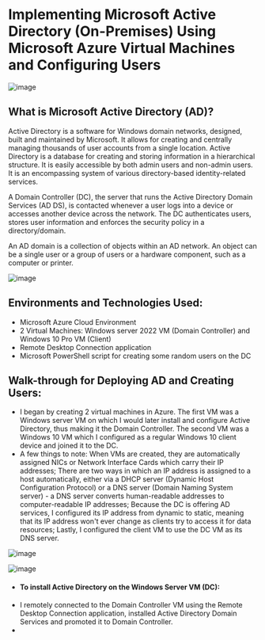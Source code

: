 <h1>Implementing Microsoft Active Directory (On-Premises) Using Microsoft Azure Virtual Machines and Configuring Users</h1>

![image](https://github.com/patrickoigwilo/ActiveDirectory/assets/162601853/0025f726-42fe-496e-abe3-e7ac219e9729)


<h2>What is Microsoft Active Directory (AD)?</h2>
Active Directory is a software for Windows domain networks, designed, built and maintained by Microsoft. It allows for creating and centrally managing thousands of user accounts from a single location. Active Directory is a database for creating and storing information in a hierarchical structure. It is easily accessible by both admin users and non-admin users. It is an encompassing system of various directory-based identity-related services. 

A Domain Controller (DC), the server that runs the Active Directory Domain Services (AD DS), is contacted whenever a user logs into a device or accesses another device across the network. The DC authenticates users, stores user information and enforces the security policy in a directory/domain.

An AD domain is a collection of objects within an AD network. An object can be a single user or a group of users or a hardware component, such as a computer or printer.

![image](https://github.com/patrickoigwilo/ActiveDirectory/assets/162601853/79d87df2-dfb8-4404-b9ca-509436f000b4)


<h2>Environments and Technologies Used:</h2>

- Microsoft Azure Cloud Environment
- 2 Virtual Machines: Windows server 2022 VM (Domain Controller) and Windows 10 Pro VM (Client)
- Remote Desktop Connection application
- Microsoft PowerShell script for creating some random users on the DC

<h2>Walk-through for Deploying AD and Creating Users:</h2>

- I began by creating 2 virtual machines in Azure. The first VM was a Windows server VM on which I would later install and configure Active Directory, thus making it the Domain Controller. The second VM was a Windows 10 VM which I configured as a regular Windows 10 client device and joined it to the DC.
- A few things to note: When VMs are created, they are automatically assigned NICs or Network Interface Cards which carry their IP addresses; There are two ways in which an IP address is assigned to a host automatically, either via a DHCP server (Dynamic Host Configuration Protocol) or a DNS server (Domain Naming System server) - a DNS server converts human-readable addresses to computer-readable IP addresses; Because the DC is offering AD services, I configured its IP address from dynamic to static, meaning that its IP address won't ever change as clients try to access it for data resources; Lastly, I configured the client VM to use the DC VM as its DNS server.

![image](https://github.com/patrickoigwilo/ActiveDirectory/assets/162601853/81271f4c-4986-4efb-bd63-bf875d8854e7)

![image](https://github.com/patrickoigwilo/ActiveDirectory/assets/162601853/aa642f1f-91e5-4b4f-8699-7a4c63cb8418)

- <h4>To install Active Directory on the Windows Server VM (DC):</h4>
- I remotely connected to the Domain Controller VM using the Remote Desktop Connection application, installed Active Directory Domain Services and promoted it to Domain Controller.
- 

